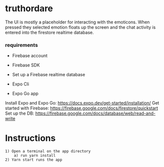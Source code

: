 # truthordare
The UI is mostly a placeholder for interacting with the emoticons. When pressed they selected emotion floats up the screen and the chat activity is entered into the firestore realtime database.

### requirements
- Firebase account
- Firebase SDK
- Set up a Firebase realtime database

- Expo Cli
- Expo Go app


 Install Expo and Expo Go: https://docs.expo.dev/get-started/installation/ 
 Get started with Firebase: https://firebase.google.com/docs/firestore/quickstart 
 Set up the DB: https://firebase.google.com/docs/database/web/read-and-write

 # Instructions
    1) Open a terminal on the app directory
        a) run yarn install
    2) Yarn start runs the app

